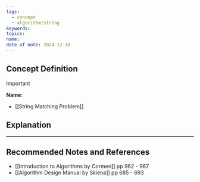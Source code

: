```yaml
---
tags:
  - concept
  - algorithm/string
keywords: 
topics: 
name: 
date of note: 2024-12-10
---
```


## Concept Definition

>[!important]
>**Name**: 


- [[String Matching Problem]]

## Explanation





-----------
##  Recommended Notes and References


- [[Introduction to Algorithms by Cormen]] pp 962 - 967
- [[Algorithm Design Manual by Skiena]] pp 685 - 693